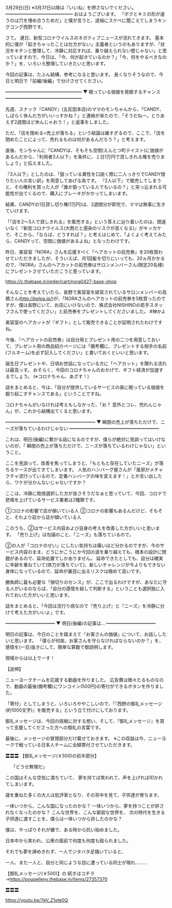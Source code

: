 3月29日(日) ※3月31日以降は『いいね』を押さないでください。
━━━━━━━━━━━━━━━
おはようございます。
「ボクとキミの形が違うのは穴を埋め合うためだ」と僕が言うと、途端にスケベに聞こえてしまうキングコング西野です。

さて。
連日、新型コロナウイルスのネガティブニュースが流れてきます。
基本的に僕が「起きちゃったことは仕方がない」主義者というのもありますが、「状況をキチンと整理して、冷静に対応すれば、乗り越えられない壁じゃない」と思っていますので、今日は、「今、何が起きているのか？」「今、何をやるべきなのか？」を、いろいろ整理していきたいと思います。

今回の記事は、たぶん結構、参考になると思います。
長くなりそうなので、今日と明日で「前編/後編」で分けさせてください。

━━━━━━━━━━━━━━━━━
▼ 眠っている価値を発掘するチャンス
━━━━━━━━━━━━━━━━━

先週、スナック『CANDY』(五反田本店)のママのモンちゃんから、「CANDY、しばらく休んだ方がいいっすかね？」と連絡が来たので、「そうだねー。とりあえず2週間ほど休んじゃおう！」と返事をしました。

ただ、「店を閉める=売上が落ちる」という結論は雑すぎるので、ここで、「店を閉めたことによって、売れるものは何があるんだろう？」と考えます。

直後、モンちゃんに「CANDYは、そもそも空間(えんとつ町テイスト)に価値があるんだから、『利用者3人以下』を条件に、１日1万円で貸しきれる権を売りましょう」と伝えました。

『3人以下』としたのは、「狙っている異性を口説く際に二人っきりでCANDY借りたい人の言い訳」を用意してあげる為です。
『2人以下』で販売してしまうと、その権利を買った人が「誰か狙っている人でもいるの？」と突っ込まれる可能性が出てくるので、購入にブレーキがかかってしまいます。

結果、CANDYの1日貸し切り権(1万円)は、2週間分が即完で、ママは無事に生きていけます。

「『店を2～3人で貸しきれる』を販売する」という答えに辿り着いたのは、間違いなく『新型コロナウイルス(大勢だと感染のリスクが高くなる)』がキッカケで、そこから、「ならば、どうすれば？」と考えはじめて、「よくよく考えてみたら、CANDYって、空間に価値があるよね」となったわけです。

昨日、美容室『NORA』さんを応援すべく「ヘアカットの前売券」を20枚買わせていただきましたが、そういえば、月1回髪を切りにいっても、20ヵ月かかるので、『NORA』さんのヘアカットの前売券はサロンメンバーさん(限定20名様)にプレゼントさせていただこうと思っています。

https://c.thebase.in/order/cart/nora0427-base-shop

そんなことを考えていたら、長野で美容室を経営されているサロンメンバーの高橋さん(http://belpa.jp/)が、「NORAさんのヘアカットの前売券を5枚買ったのですが、僕は長野にいて、お店にいけないので、株式会社NISHINOの若手スタッフさんで使ってください」と前売券をプレゼントしてくださいました。
#神かよ

美容室のヘアカットが『ギフト』として販売できることが証明されたわけですね。

今後、『ヘアカットの前売券』は自分用とプレゼント用の二つを用意しておいて、プレゼント用の商品紹介ページには「備考欄に、プレゼントする相手の名前(フルネーム)を必ず記入してください」と書いておくといいと思います。

誕生日プレゼントや、日頃お世話になっている方に「ヘアカット」を贈れる流れは最高っす。
おそらく、今回のコロナちゃんのおかげで、ギフト経済が加速するでしょう。
(※コロナちゃん、あざす！)

話をまとめると、今は、「自分が提供しているサービスの奥に眠っている価値を掘り起こすチャンスである」ということですね。

コロナちゃんがいなければ考えもしなかった、「お？ 意外とコレ、売れんじゃん」が、これから結構出てくると思います。

━━━━━━━━━━━━━━━━━━━━
▼ 瞬間の売上が落ちただけで、ニーズが落ちているわけじゃない
━━━━━━━━━━━━━━━━━━━━

これは、明日(後編)に繋がる話になるのですが、僕らが絶対に見誤ってはいけないのが、「 瞬間の売上が落ちただけで、ニーズが落ちているわけじゃない」ということ。

ここを見誤って、改善を焦ってしまうと、「もともと存在していたニーズ」が落ちるケースが出てきてしまいます。
人気のハンバーグ屋さんが「風邪がメチャクチャ流行っているので、定番ハンバーグの味を変えます！」とか言い出したら、ワケが分かんないじゃないですか？

ここは、冷静に取捨選択した方が良さそうだなぁと思っていて、今回、コロナで悲鳴を上げているサービス業者は2種類です。

①コロナの影響で店が傾いている人
②コロナの影響もあるんだけど、そもそと、それより前から店が傾いている人

このうち、②はサービス内容および自身の考えを改善した方がいいと思います。
「売り上げ」は勿論のこと、「ニーズ」も落ちているので。

②の人が「コロナのせい」にしたい気持ちは痛いほど分かるのですが、今のサービス内容のまま、どうにかこうにか今回の波を乗り越えても、根本の設計に問題があるので、延命処置でしかありません。
延命できたとしても、自分は確実に年齢を重ねていて(体力が落ちていて)、新しいチャレンジが今よりもできない身体になっているので、延命が裏目に出るリスクは極めて高いです。

勝負師に最も必要な「損切りのセンス」が、ここで出るわけですが、あなたに守る人がいるのならば、「自分の感情を殺して判断する」ということも選択肢に入れておいた方がいいと思います。

話をまとめると、「今回は流行り病なので『売り上げ』と『ニーズ』を冷静に分けて考えた方がいいよ」です。

━━━━━━━━━━━
▼ 明日(後編)の記事は…
━━━━━━━━━━━

明日の記事は、今日のことを踏まえて『お客さんの価値』について、お話ししたいと思います。
「僕らが何故、お客さんを守らなければならないのか？」を、感情を(一旦)抜きにして、簡単な算数で御説明します。

現場からは以上でーす！

【追伸】

ニューヨークチームを応援する動画を作りました。
広告費は微々たるものなので、動画の最後(備考欄)にワンコイン(500円)の寄付ができるボタンを作りました。

「寄付」としてしまうと、いろいろややこしいので、「『西野の御礼メッセージ(約1000文字)』を販売する」という立て付けにしております。

御礼メッセージは、今回の挑戦に対する想い、そして、『御礼メッセージ』を買って支援してくださった方への御礼の言葉です。

最後に、メッセージの冒頭部分だけ載せておきます。
※この収益は今、ニューヨークで戦っている日本人チームに全額寄付させていただきます。

〓〓〓
【御礼メッセージ(￥500)の前半部分】

　
「どうせ無理だ」

この国はそんな空気に満ちていて、
夢を持てば笑われて、声を上げれば叩かれてしまいます。

歳を重ねた多くの大人は批評家となり、その背中を見て、子供達が育ちます。

一体いつから、こんな国になったのかな？
一体いつから、夢を持つことが許されなくなったのかな？
こんな世界を、こんな窮屈な世界を、
次の時代を生きる子供達に渡すことを、僕らは一体いつから許したのかな？



僕は、やっぱりそれが嫌で、ある時から抗い始めました。

日本中から笑われ、公衆の面前で何度も何度も殴られました。

それでも夢を諦めきれず、一人でジタバタ足掻いていると、

一人、また一人と、自分と同じような目に遭っている同士が現れ………

【御礼メッセージ(￥500)】の 続きはコチラ→https://poupelleny.thebase.in/items/27357370

〓〓〓

https://youtu.be/7eV_Z1xte0Q
